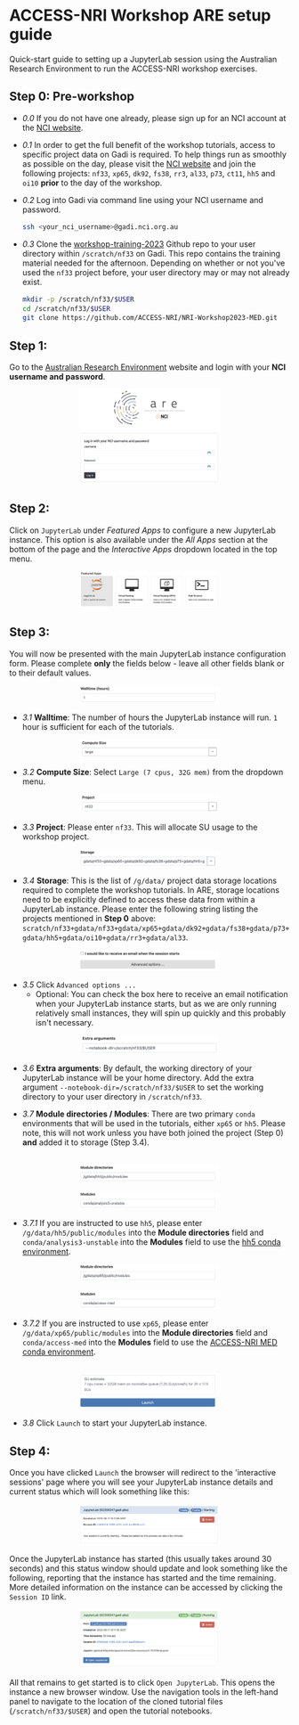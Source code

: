 # ACCESS-NRI Workshop ARE setup guide
<p>Quick-start guide to setting up a JupyterLab session using the Australian Research Environment to run the ACCESS-NRI workshop exercises.</p>

## Step 0: Pre-workshop
- *0.0* If you do not have one already, please sign up for an NCI account at the [NCI website](https://my.nci.org.au/mancini/login?next=/mancini/).
- *0.1* In order to get the full benefit of the workshop tutorials, access to specific project data on Gadi is required. To help things run as smoothly as possible on the day, please visit the [NCI website](https://my.nci.org.au/mancini/login?next=/mancini/) and join the following projects:
`nf33`, `xp65`, `dk92`, `fs38`, `rr3`, `al33`, `p73`, `ct11`, `hh5` and `oi10` **prior** to the day of the workshop.

- *0.2* Log into Gadi via command line using your NCI username and password.
  
   ```bash
  ssh <your_nci_username>@gadi.nci.org.au
  ```

- *0.3* Clone the [workshop-training-2023](https://github.com/ACCESS-NRI/NRI-Workshop2023-MED/tree/main) Github repo to your user directory within `/scratch/nf33` on Gadi. This repo contains the training material needed for the afternoon. Depending on whether or not you've used the `nf33` project before, your user directory may or may not already exist.

  ```bash
  mkdir -p /scratch/nf33/$USER
  cd /scratch/nf33/$USER
  git clone https://github.com/ACCESS-NRI/NRI-Workshop2023-MED.git
  ```

## Step 1:
Go to the [Australian Research Environment](https://are.nci.org.au/) website and login with your **NCI username and password**.

<p align="center"><img src="assets/ARE_setup_guide/setup_image1.png" alt="drawing" width="50%"/></p>

## Step 2:
Click on `JupyterLab` under *Featured Apps* to configure a new JupyterLab instance. This option is also available under the *All Apps* section at the bottom of the page and the *Interactive Apps* dropdown located in the top menu.

<p align="center"><img src="assets/ARE_setup_guide/setup_image2.png" alt="drawing" width="50%"/></p>

## Step 3:
You will now be presented with the main JupyterLab instance configuration form. Please complete **only** the fields below - leave all other fields blank or to their default values.

<p align="center"><img src="assets/ARE_setup_guide/setup_image3.png" alt="drawing" width="50%"/></p>

- *3.1* **Walltime**: The number of hours the JupyterLab instance will run. `1` hour is sufficient for each of the tutorials.

<p align="center"><img src="assets/ARE_setup_guide/setup_image4.png" alt="drawing" width="50%"/></p>

- *3.2* **Compute Size**: Select `Large (7 cpus, 32G mem)` from the dropdown menu.

<p align="center"><img src="assets/ARE_setup_guide/setup_image5.png" alt="drawing" width="50%"/></p>

- *3.3* **Project**: Please enter `nf33`. This will allocate SU usage to the workshop project.

<p align="center"><img src="assets/ARE_setup_guide/setup_image6.png" alt="drawing" width="50%"/></p>

- *3.4* **Storage**: This is the list of `/g/data/` project data storage locations required to complete the workshop tutorials. In ARE, storage locations need to be explicitly defined to access these data from within a JupyterLab instance. Please enter the following string listing the projects mentioned in **Step 0** above: `scratch/nf33+gdata/nf33+gdata/xp65+gdata/dk92+gdata/fs38+gdata/p73+gdata/hh5+gdata/oi10+gdata/rr3+gdata/al33`.

<p align="center"><img src="assets/ARE_setup_guide/setup_image7.png" alt="drawing" width="50%"/></p>

- *3.5* Click `Advanced options ...`
  * Optional: You can check the box here to receive an email notification when your JupyterLab instance starts, but as we are only running relatively small instances, they will spin up quickly and this probably isn't necessary.</p>

<p align="center"><img src="assets/ARE_setup_guide/setup_image8.png" alt="drawing" width="49%"/></p>

- *3.6* **Extra arguments**: By default, the working directory of your JupyterLab instance will be your home directory. Add the extra argument `--notebook-dir=/scratch/nf33/$USER` to set the working directory to your user directory in `/scratch/nf33`.

- *3.7* **Module directories / Modules**: There are two primary `conda` environments that will be used in the tutorials, either `xp65` or `hh5`. Please note, this will not work unless you have both joined the project (Step 0) **and** added it to storage (Step 3.4).<br></br>

<p align="center"><img src="assets/ARE_setup_guide/setup_image9.png" alt="drawing" width="50%"/></p>
<p align="center"><img src="assets/ARE_setup_guide/setup_image10.png" alt="drawing" width="50%"/></p>

- *3.7.1* If you are instructed to use `hh5`, please enter `/g/data/hh5/public/modules` into the **Module directories** field and `conda/analysis3-unstable` into the **Modules** field to use the [hh5 conda environment](https://climate-cms.org/posts/2023-02-27-introducing-new-conda.html).

<p align="center"><img src="assets/ARE_setup_guide/setup_image11.png" alt="drawing" width="50%"/></p>
<p align="center"><img src="assets/ARE_setup_guide/setup_image12.png" alt="drawing" width="50%"/></p>

- *3.7.2* If you are instructed to use `xp65`, please enter `/g/data/xp65/public/modules` into the **Module directories** field and `conda/access-med` into the **Modules** field to use the [ACCESS-NRI MED conda environment](https://github.com/ACCESS-NRI/MED-condaenv).
<br></br>

<p align="center"><img src="assets/ARE_setup_guide/setup_image13.png" alt="drawing" width="50%"/></p>

- *3.8* Click `Launch` to start your JupyterLab instance.

## Step 4:
Once you have clicked `Launch` the browser will redirect to the 'interactive sessions' page where you will see your JupyterLab instance details and current status which will look something like this:

<p align="center"><img src="assets/ARE_setup_guide/setup_image14.png" alt="drawing" width="50%"/></p>

Once the JupyterLab instance has started (this usually takes around 30 seconds) and this status window should update and look something like the following, reporting that the instance has started and the time remaining. More detailed information on the instance can be accessed by clicking the `Session ID` link.

<p align="center"><img src="assets/ARE_setup_guide/setup_image15.png" alt="drawing" width="50%"/></p>

All that remains to get started is to click `Open JupyterLab`. This opens the instance a new browser window. Use the navigation tools in the left-hand panel to navigate to the location of the cloned tutorial files (`/scratch/nf33/$USER`) and open the tutorial notebooks.
